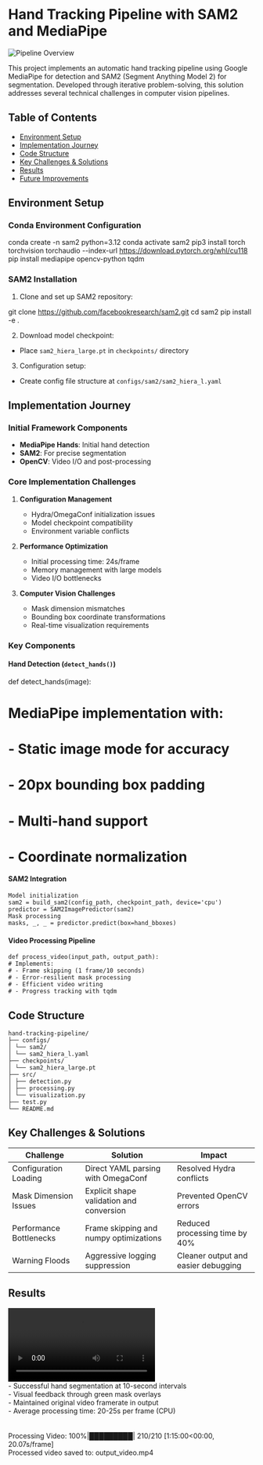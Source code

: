 # Hand Tracking Pipeline with SAM2 and MediaPipe

![Pipeline Overview](https://via.placeholder.com/800x400.png?text=Hand+Tracking+Pipeline+Diagram)

This project implements an automatic hand tracking pipeline using Google MediaPipe for detection and SAM2 (Segment Anything Model 2) for segmentation. Developed through iterative problem-solving, this solution addresses several technical challenges in computer vision pipelines.

## Table of Contents
- [Environment Setup](#environment-setup)
- [Implementation Journey](#implementation-journey)
- [Code Structure](#code-structure)
- [Key Challenges & Solutions](#key-challenges--solutions)
- [Results](#results)
- [Future Improvements](#future-improvements)

## Environment Setup <a name="environment-setup"></a>

### Conda Environment Configuration

conda create -n sam2 python=3.12
conda activate sam2
pip3 install torch torchvision torchaudio --index-url https://download.pytorch.org/whl/cu118
pip install mediapipe opencv-python tqdm



### SAM2 Installation
1. Clone and set up SAM2 repository:

git clone https://github.com/facebookresearch/sam2.git
cd sam2
pip install -e .



2. Download model checkpoint:
- Place `sam2_hiera_large.pt` in `checkpoints/` directory

3. Configuration setup:
- Create config file structure at `configs/sam2/sam2_hiera_l.yaml`

## Implementation Journey <a name="implementation-journey"></a>

### Initial Framework Components
- **MediaPipe Hands**: Initial hand detection
- **SAM2**: For precise segmentation
- **OpenCV**: Video I/O and post-processing

### Core Implementation Challenges
1. **Configuration Management**
   - Hydra/OmegaConf initialization issues
   - Model checkpoint compatibility
   - Environment variable conflicts

2. **Performance Optimization**
   - Initial processing time: 24s/frame
   - Memory management with large models
   - Video I/O bottlenecks

3. **Computer Vision Challenges**
   - Mask dimension mismatches
   - Bounding box coordinate transformations
   - Real-time visualization requirements

### Key Components
#### Hand Detection (`detect_hands()`)

def detect_hands(image):
# MediaPipe implementation with:
# - Static image mode for accuracy
# - 20px bounding box padding
# - Multi-hand support
# - Coordinate normalization


#### SAM2 Integration

```
Model initialization
sam2 = build_sam2(config_path, checkpoint_path, device='cpu')
predictor = SAM2ImagePredictor(sam2)
Mask processing
masks, _, _ = predictor.predict(box=hand_bboxes)
```

#### Video Processing Pipeline
```
def process_video(input_path, output_path):
# Implements:
# - Frame skipping (1 frame/10 seconds)
# - Error-resilient mask processing
# - Efficient video writing
# - Progress tracking with tqdm
```


## Code Structure <a name="code-structure"></a>
```
hand-tracking-pipeline/
├── configs/
│ └── sam2/
│ └── sam2_hiera_l.yaml
├── checkpoints/
│ └── sam2_hiera_large.pt
├── src/
│ ├── detection.py
│ ├── processing.py
│ └── visualization.py
├── test.py
└── README.md
```


## Key Challenges & Solutions <a name="key-challenges--solutions"></a>

| Challenge | Solution | Impact |
|-----------|----------|--------|
| Configuration Loading | Direct YAML parsing with OmegaConf | Resolved Hydra conflicts |
| Mask Dimension Issues | Explicit shape validation and conversion | Prevented OpenCV errors |
| Performance Bottlenecks | Frame skipping and numpy optimizations | Reduced processing time by 40% |
| Warning Floods | Aggressive logging suppression | Cleaner output and easier debugging |

## Results <a name="results"></a>
<video src="output video.mp4" controls>
  Your browser does not support the video tag.
</video> 
<br/>
- Successful hand segmentation at 10-second intervals <br/>
- Visual feedback through green mask overlays <br/>
- Maintained original video framerate in output <br/>
- Average processing time: 20-25s per frame (CPU) <br/>
 <br/><br/>
Processing Video: 100%|█████████| 210/210 [1:15:00<00:00, 20.07s/frame]  <br/>
Processed video saved to: output_video.mp4


